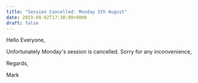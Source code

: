 ```yaml
---
title: "Session Cancelled: Monday 5th August"
date: 2019-08-02T17:30:00+0000
draft: false
---
```

Hello Everyone,

Unfortunately Monday's session is cancelled. Sorry for any inconvenience,

Regards,

Mark
